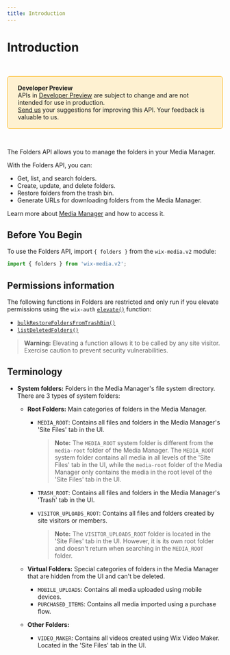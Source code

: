 ```yaml
---
title: Introduction
---
```


# Introduction

&nbsp;

<div style="background-color: #FEF1D1; padding: 18px 24px; border-radius: 6px; border: 1px solid #FDB10C; box-sizing: border-box; display: inline-block">
    <b>Developer Preview</b>
    <br/>
    <span>APIs in <a href="https://www.wix.com/velo/reference/api-overview/developer-preview">Developer Preview</a> are subject to change and are not intended for use in production.<br/><a href="mailto:velo-preview-feedback@wix.com">Send us</a> your suggestions for improving this API. Your feedback is valuable to us.</span>
</div>

&nbsp;

<!-- > **Note:**
> This module is [universal](/api-overview/api-versions#universal-modules). Functions in this module can run on both the backend and frontend, unless specified otherwise. -->

The Folders API allows you to manage the folders in your Media Manager. 

With the Folders API, you can:
- Get, list, and search folders.
- Create, update, and delete folders. 
- Restore folders from the trash bin.
- Generate URLs for downloading folders from the Media Manager. 

Learn more about [Media Manager](https://support.wix.com/en/article/wix-media-about-the-media-manager) and how to access it. 

## Before You Begin

To use the Folders API, import `{ folders }` from the `wix-media.v2` module:

```javascript
import { folders } from 'wix-media.v2';
```

## Permissions information

The following functions in Folders are restricted and only run if you elevate permissions
using the `wix-auth` [`elevate()`](https://www.wix.com/velo/reference/wix-auth/elevate)
function:

- [`bulkRestoreFoldersFromTrashBin()`](wix-media-v2/folders/bulkrestorefoldersfromtrashbin)
- [`listDeletedFolders()`](wix-media-v2/folders/listdeletedfolders)


<blockquote class='warning'>
<p>
<strong>Warning:</strong>
Elevating a function allows it to be called by any site visitor.
Exercise caution to prevent security vulnerabilities.
</p>
</blockquote>

## Terminology

* **System folders:** Folders in the Media Manager's file system directory. 
  There are 3 types of system folders:
  * **Root Folders:** Main categories of folders in the Media Manager. 
    * `MEDIA_ROOT`: Contains all files and folders in the Media Manager's 'Site Files' tab in the UI.

      >**Note:** The `MEDIA_ROOT` system folder is different from the `media-root` folder of the Media Manager. The `MEDIA_ROOT` system folder contains all media in all levels of the 'Site Files' tab in the UI, while the `media-root` folder of the Media Manager only contains the media in the root level of the 'Site Files' tab in the UI.

    * `TRASH_ROOT`: Contains all files and folders in the Media Manager's 'Trash' tab in the UI.
    * `VISITOR_UPLOADS_ROOT`: Contains all files and folders created by site visitors or members.

      >**Note:** The `VISITOR_UPLOADS_ROOT` folder is located in the 'Site Files' tab in the UI. However, it is its own root folder and doesn't return when searching in the `MEDIA_ROOT` folder.

  * **Virtual Folders:** Special categories of folders in the Media Manager that are hidden from the UI and can't be deleted.
    * `MOBILE_UPLOADS`: Contains all media uploaded using mobile devices. 
    * `PURCHASED_ITEMS`: Contains all media imported using a purchase flow.


  * **Other Folders:** 
    * `VIDEO_MAKER`: Contains all videos created using Wix Video Maker. Located in the 'Site Files' tab in the UI.                    